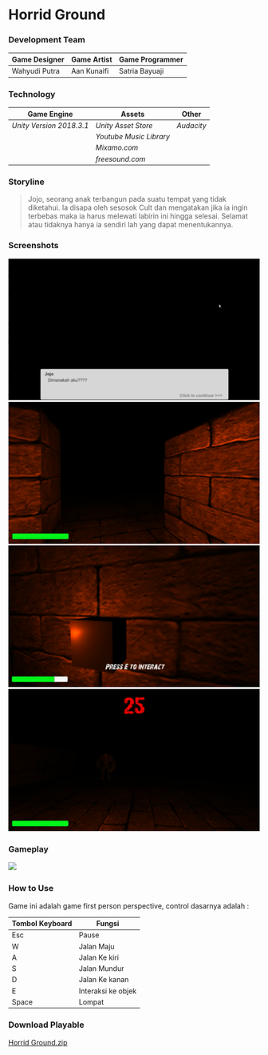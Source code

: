 # Horrid Ground

### Development Team
| Game Designer | Game Artist | Game Programmer |
| ----- | ----- | ----- |
| Wahyudi Putra | Aan Kunaifi | Satria Bayuaji |

### Technology

| Game Engine | Assets | Other |
| ----- | ----- | ----- |
| *Unity Version 2018.3.1* | *Unity Asset Store* | *Audacity* |
|  | *Youtube Music Library* |  |
|  | *Mixamo.com* |  |
|  | *freesound.com* |  |

### Storyline
> Jojo, seorang anak terbangun pada suatu tempat yang tidak diketahui. Ia disapa oleh sesosok Cult dan mengatakan jika ia ingin terbebas maka ia harus melewati labirin ini hingga selesai. Selamat atau tidaknya hanya ia sendiri lah yang dapat menentukannya. 

### Screenshots
![alt text](https://github.com/RyuzakuId/HorridGround/blob/master/Screenshots/ss1.PNG)
![alt text](https://github.com/RyuzakuId/HorridGround/blob/master/Screenshots/ss2.PNG)
![alt text](https://github.com/RyuzakuId/HorridGround/blob/master/Screenshots/ss3.PNG)
![alt text](https://github.com/RyuzakuId/HorridGround/blob/master/Screenshots/ss4.PNG)

### Gameplay
[![](http://img.youtube.com/vi/8CFFvwBAgP8/0.jpg)](http://www.youtube.com/watch?v=8CFFvwBAgP8 "")

### How to Use
Game ini adalah game first person perspective, control dasarnya adalah :

| Tombol Keyboard | Fungsi |
| ----- | ----- |
| Esc | Pause |
| W | Jalan Maju |
| A | Jalan Ke kiri |
| S | Jalan Mundur |
| D | Jalan Ke kanan |
| E | Interaksi ke objek |
| Space | Lompat |

### Download Playable
[Horrid Ground.zip](https://drive.google.com/file/d/1TxAXvN4wbPNxkEV8jrmn0TCjRgYu5l4P/view?usp=sharing)
